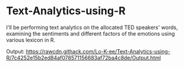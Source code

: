 # Text-Analytics-using-R
I'll be performing text analytics on the allocated TED speakers' words, examining the sentiments and different factors of the emotions using various lexicon in R.

Output: https://rawcdn.githack.com/Lo-K-ee/Text-Analytics-using-R/7c4252e15b2ed84af078571156683af72ba4c8de/Output.html
